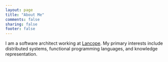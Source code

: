 ```yaml
---
layout: page
title: "About Me"
comments: false
sharing: false
footer: false
---
```

I am a software architect working at [Lancope](http://www.lancope.com/). My primary interests include distributed systems, functional programming languages, and knowledge representation. 

